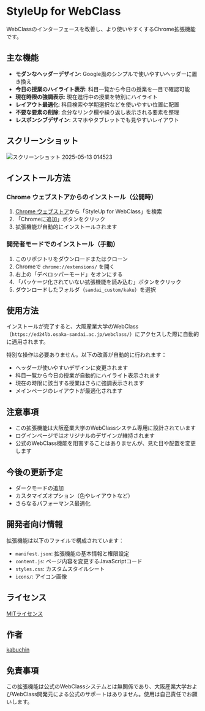 # StyleUp for WebClass

WebClassのインターフェースを改善し、より使いやすくするChrome拡張機能です。

## 主な機能

- **モダンなヘッダーデザイン**: Google風のシンプルで使いやすいヘッダーに置き換え
- **今日の授業のハイライト表示**: 科目一覧から今日の授業を一目で確認可能
- **現在時限の強調表示**: 現在進行中の授業を特別にハイライト
- **レイアウト最適化**: 科目検索や学期選択などを使いやすい位置に配置
- **不要な要素の削除**: 余分なリンク欄や繰り返し表示される要素を整理
- **レスポンシブデザイン**: スマホやタブレットでも見やすいレイアウト

## スクリーンショット

![スクリーンショット 2025-05-13 014523](https://github.com/user-attachments/assets/25823213-e49c-46f6-85f8-0a8c9611b274)

## インストール方法


### Chrome ウェブストアからのインストール（公開時）

1. [Chrome ウェブストア](https://chrome.google.com/webstore/)から「StyleUp for WebClass」を検索
2. 「Chromeに追加」ボタンをクリック
3. 拡張機能が自動的にインストールされます

### 開発者モードでのインストール（手動）

1. このリポジトリをダウンロードまたはクローン
2. Chromeで `chrome://extensions/` を開く
3. 右上の「デベロッパーモード」をオンにする
4. 「パッケージ化されていない拡張機能を読み込む」ボタンをクリック
5. ダウンロードしたフォルダ（`sandai_custom/kaku`）を選択

## 使用方法

インストールが完了すると、大阪産業大学のWebClass（`https://ed24lb.osaka-sandai.ac.jp/webclass/`）にアクセスした際に自動的に適用されます。

特別な操作は必要ありません。以下の改善が自動的に行われます：

- ヘッダーが使いやすいデザインに変更されます
- 科目一覧から今日の授業が自動的にハイライト表示されます
- 現在の時限に該当する授業はさらに強調表示されます
- メインページのレイアウトが最適化されます

## 注意事項

- この拡張機能は大阪産業大学のWebClassシステム専用に設計されています
- ログインページではオリジナルのデザインが維持されます
- 公式のWebClass機能を阻害することはありませんが、見た目や配置を変更します

## 今後の更新予定

- ダークモードの追加
- カスタマイズオプション（色やレイアウトなど）
- さらなるパフォーマンス最適化

## 開発者向け情報

拡張機能は以下のファイルで構成されています：

- `manifest.json`: 拡張機能の基本情報と権限設定
- `content.js`: ページ内容を変更するJavaScriptコード
- `styles.css`: カスタムスタイルシート
- `icons/`: アイコン画像

## ライセンス

[MITライセンス](LICENSE)

## 作者

[kabuchin](https://github.com/kabuchin/)

## 免責事項

この拡張機能は公式のWebClassシステムとは無関係であり、大阪産業大学およびWebClass開発元による公式のサポートはありません。使用は自己責任でお願いします。
